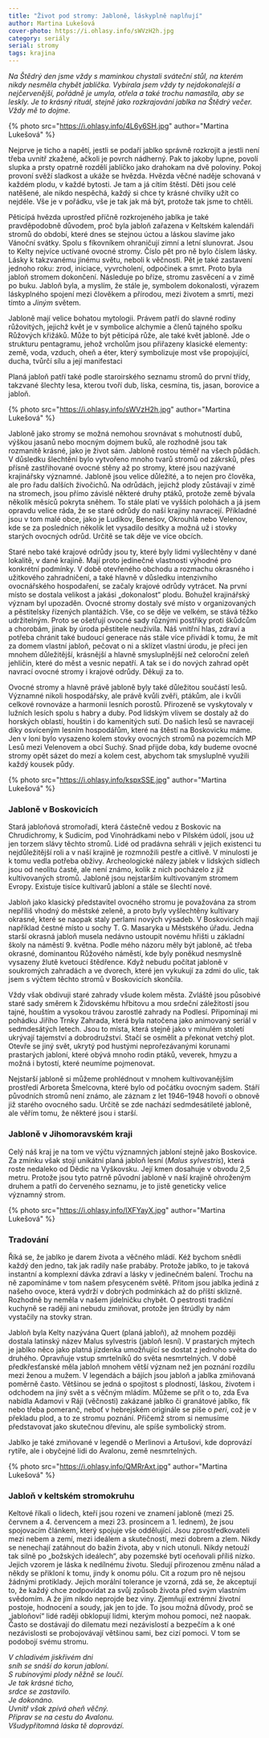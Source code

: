 ```yaml
---
title: "Život pod stromy: Jabloně, láskyplně naplňují"
author: Martina Lukešová
cover-photo: https://i.ohlasy.info/sWVzH2h.jpg
category: seriály
serial: stromy
tags: krajina
---
```


*Na Štědrý den jsme vždy s maminkou chystali sváteční stůl, na kterém nikdy nesměla chybět jablíčka. Vybírala jsem vždy ty nejdokonalejší a nejčervenější, pořádně je umyla, otřela a také trochu namastila, aby se leskly. Je to krásný rituál, stejně jako rozkrajování jablka na Štědrý večer. Vždy mě to dojme.*

{% photo src="https://i.ohlasy.info/4L6y6SH.jpg" author="Martina Lukešová" %}

Nejprve je ticho a napětí, jestli se podaří jablko správně rozkrojit a jestli není třeba uvnitř zkažené, ačkoli je povrch nádherný. Pak to jakoby lupne, povolí slupka a prsty opatrně rozdělí jablíčko jako drahokam na dvě poloviny. Pokoj provoní svěží sladkost a ukáže se hvězda. Hvězda věčné naděje schovaná v každém plodu, v každé bytosti. Je tam a já cítím štěstí. Děti jsou celé natěšené, ale nikdo nespěchá, každý si chce ty krásné chvilky užít co nejdéle. Vše je v pořádku, vše je tak jak má být, protože tak jsme to chtěli.

Pěticípá hvězda uprostřed příčně rozkrojeného jablka je také pravděpodobně důvodem, proč byla jabloň zařazena v Keltském kalendáři stromů do období, které dnes se stejnou úctou a láskou slavíme jako Vánoční svátky. Spolu s fíkovníkem ohraničují zimní a letní slunovrat. Jsou to Kelty nejvíce uctívané ovocné stromy. Číslo pět pro ně bylo číslem lásky. Lásky k takzvanému jinému světu, neboli k věčnosti. Pět je také zastavení jednoho roku: zrod, iniciace, vyvrcholení, odpočinek a smrt. Proto byla jabloň stromem dokončení. Následuje po bříze, stromu zasvěcení a v zimě po buku.  Jabloň byla, a myslím, že stále je, symbolem dokonalosti, výrazem láskyplného spojení mezi člověkem a přírodou, mezi životem a smrtí, mezi tímto a _Jiným_ světem.

Jabloně mají velice bohatou mytologii. Právem patří do slavné rodiny růžovitých, jejichž květ je v symbolice alchymie a členů tajného spolku Růžových křižáků. Může to být pěticípá růže, ale také květ jabloně. Jde o strukturu pentagramu, jehož vrcholům jsou přiřazeny klasické elementy: země, voda, vzduch, oheň a éter, který symbolizuje most vše propojující, ducha, tvůrčí sílu a její manifestaci

Planá jabloň patří také podle staroirského seznamu stromů do první třídy, takzvané šlechty lesa, kterou tvoří dub, líska, cesmína, tis, jasan, borovice a jabloň. 

{% photo src="https://i.ohlasy.info/sWVzH2h.jpg" author="Martina Lukešová" %}

Jabloně jako stromy se možná nemohou srovnávat s mohutností dubů, výškou jasanů nebo mocným dojmem buků, ale rozhodně jsou tak rozmanitě krásné, jako je život sám. Jabloně rostou téměř na všech půdách. V důsledku šlechtění bylo vytvořeno mnoho tvarů stromů od zákrsků, přes přísně zastřihované ovocné stěny až po stromy, které jsou nazývané krajinářsky významné. Jabloně jsou velice důležité, a to nejen pro člověka, ale pro řadu dalších živočichů. Na odrůdách, jejichž plody zůstávají v zimě na stromech, jsou přímo závislé některé druhy ptáků, protože země bývala několik měsíců pokryta sněhem. To stále platí ve vyšších polohách a já jsem opravdu velice ráda, že se staré odrůdy do naší krajiny navracejí. Příkladné jsou v tom malé obce, jako je Ludíkov, Benešov, Okrouhlá nebo Velenov, kde se za posledních několik let vysadilo desítky a možná už i stovky starých ovocných odrůd. Určitě se tak děje ve více obcích. 

Staré nebo také krajové odrůdy jsou ty, které byly lidmi vyšlechtěny v dané lokalitě, v dané krajině. Mají proto jedinečné vlastnosti výhodné pro konkrétní podmínky.  V době otevřeného obchodu a rozmachu okrasného i užitkového zahradničení, a také hlavně v důsledku intenzivního ovocnářského hospodaření, se začaly krajové odrůdy vytrácet. Na první místo se dostala velikost a jakási „dokonalost“ plodu. Bohužel krajinářský význam byl upozaděn. Ovocné stromy dostaly své místo v organizovaných a pěstitelsky řízených plantážích. Vše, co se děje ve velkém, se stává těžko udržitelným. Proto se ošetřují ovocné sady různými postřiky proti škůdcům a chorobám, jinak by úroda pěstitele neuživila. Náš vnitřní hlas, zdraví a potřeba chránit také budoucí generace nás stále více přivádí k tomu, že mít za domem vlastní jabloň, pečovat o ni a sklízet vlastní úrodu, je přeci jen mnohem důležitější, krásnější a hlavně smysluplnější než celoroční zeleň jehličin, které do měst a vesnic nepatří. A tak se i do nových zahrad opět navrací ovocné stromy i krajové odrůdy. Děkuji za to.

Ovocné stromy a hlavně právě jabloně byly také důležitou součástí lesů. Významné nikoli hospodářsky, ale právě kvůli zvěři, ptákům, ale i kvůli celkové rovnováze a harmonii lesních porostů. Přirozeně se vyskytovaly v lužních lesích spolu s habry a duby. Pod lidským vlivem se dostaly až do horských oblastí, houštin i do kamenitých sutí.  Do našich lesů se navracejí díky osvíceným lesním hospodářům, které na štěstí na Boskovicku máme. Jen v loni bylo vysazeno kolem stovky ovocných stromů na pozemcích MP Lesů mezi Velenovem a obcí Suchý. Snad přijde doba, kdy budeme ovocné stromy opět sázet do mezí a kolem cest, abychom tak smysluplně využili každý kousek půdy.

{% photo src="https://i.ohlasy.info/kspxSSE.jpg" author="Martina Lukešová" %}

### Jabloně v Boskovicích

Stará jabloňová stromořadí, která částečně vedou z Boskovic na Chrudichromy, k Sudicím, pod Vinohrádkami nebo v Pilském údolí, jsou už jen torzem slávy těchto stromů. Lidé od pradávna sehráli v jejich existenci tu nejdůležitější roli a v naší krajině je rozmnožili pestře a citlivě. V minulosti je k tomu vedla potřeba obživy. Archeologické nálezy jablek v lidských sídlech jsou od neolitu časté, ale není známo, kolik z nich pocházelo z již kultivovaných stromů. Jabloně jsou nejstarším kultivovaným stromem Evropy. Existuje tisíce kultivarů jabloní a stále se šlechtí nové.

Jabloň jako klasický představitel ovocného stromu je považována za strom nepříliš vhodný do městské zeleně, a proto byly vyšlechtěny kultivary okrasné, které se naopak staly perlami nových výsadeb. V Boskovicích mají například čestné místo u sochy T. G. Masaryka u Městského úřadu. Jedna starší okrasná jabloň musela nedávno ustoupit novému hřišti u základní školy na náměstí 9. května. Podle mého názoru měly být jabloně, ač třeba okrasné, dominantou Růžového náměstí, kde byly poněkud nesmyslně vysazeny žlutě kvetoucí štědřence. Když nebudu počítat jabloně v soukromých zahradách a ve dvorech, které jen vykukují za zdmi do ulic, tak jsem s výčtem těchto stromů v Boskovicích skončila. 

Vždy však obdivuji staré zahrady všude kolem města. Zvláště jsou působivé staré sady směrem k Židovskému hřbitovu a mou srdeční záležitostí jsou tajné, houštím a vysokou trávou zarostlé zahrady na Podlesí. Připomínají mi pohádku Jiřího Trnky Zahrada, která byla natočena jako animovaný seriál v sedmdesátých letech. Jsou to místa, která stejně jako v minulém století ukrývají tajemství a dobrodružství. Stačí se osmělit a překonat vetchý plot. Otevře se jiný svět, ukrytý pod hustými neprořezávanými korunami prastarých jabloní, které obývá mnoho rodin ptáků, veverek, hmyzu a možná i bytostí, které neumíme pojmenovat. 

Nejstarší jabloně si můžeme prohlédnout v mnohem kultivovanějším prostředí Arboreta Šmelcovna, které bylo od počátku ovocným sadem. Stáří původních stromů není známo, ale záznam z let 1946–1948 hovoří o obnově již starého ovocného sadu. Určitě se zde nachází sedmdesátileté jabloně, ale věřím tomu, že některé jsou i starší.

### Jabloně v Jihomoravském kraji

Celý náš kraj je na tom ve výčtu významných jabloní stejně jako Boskovice. Za zmínku však stojí unikátní planá jabloň lesní (_Malus sylvestris_), která roste nedaleko od Dědic na Vyškovsku. Její kmen dosahuje v obvodu 2,5 metru. Protože jsou tyto patrně původní jabloně v naší krajině ohroženým druhem a patří do červeného seznamu, je to jistě geneticky velice významný strom. 

{% photo src="https://i.ohlasy.info/IXFYayX.jpg" author="Martina Lukešová" %}

### Tradování

Říká se, že jablko je darem života a věčného mládí. Kéž bychom snědli každý den jedno, tak jak radily naše prabáby. Protože jablko, to je taková instantní a komplexní dávka zdraví a lásky v jedinečném balení. Trochu na ně zapomínáme v tom našem přesyceném světě. Přitom jsou jablka jediná z našeho ovoce, která vydrží v dobrých podmínkách až do příští sklizně. Rozhodně by neměla v našem jídelničku chybět. O pestrosti tradiční kuchyně se raději ani nebudu zmiňovat, protože jen štrúdly by nám vystačily na stovky stran.

Jabloň byla Kelty nazývána Quert (planá jabloň), až mnohem později dostala latinský název Malus sylvestris (jabloň lesní). V prastarých mýtech je jablko něco jako platná jízdenka umožňující se dostat z jednoho světa do druhého. Opravňuje vstup smrtelníků do světa nesmrtelných. V době předkřesťanské měla jabloň mnohem větší význam než jen poznání rozdílu mezi ženou a mužem. V legendách a bájích jsou jabloň a jablka zmiňovaná poměrně často. Většinou se jedná o spojitost s plodností, láskou, životem i odchodem na jiný svět a s věčným mládím. Můžeme se přít o to, zda Eva nabídla Adamovi v Ráji (věčnosti) zakázané jablko či granátové jablko, fík nebo třeba pomeranč, neboť v hebrejském originále se píše o _peri_, což je v překladu plod, a to ze stromu poznání. Přičemž strom si nemusíme představovat jako skutečnou dřevinu, ale spíše symbolický strom.

Jablko je také zmiňované v legendě o Merlinovi a Artušovi, kde doprovází rytíře, ale i obyčejné lidi do Avalonu, země nesmrtelných.

{% photo src="https://i.ohlasy.info/QMRrAxt.jpg" author="Martina Lukešová" %}

### Jabloň v keltském stromokruhu

Keltové říkali o lidech, kteří jsou rozeni ve znamení jabloně (mezi 25. červnem a 4. červencem a mezi 23. prosincem a 1. lednem), že jsou spojovacím článkem, který spojuje vše oddělující. Jsou zprostředkovateli mezi nebem a zemí, mezi ideálem a skutečností, mezi dobrem a zlem. Nikdy se nenechají zatáhnout do bažin života, aby v nich utonuli. Nikdy netouží tak silně po „božských ideálech“, aby pozemské bytí oceňovali příliš nízko. Jejich vzorem je láska k nedílnému životu. Sledují přirozenou změnu nálad a někdy se přikloní k tomu, jindy k onomu pólu. Cit a rozum pro ně nejsou žádnými protiklady. Jejich morální tolerance je vzorná, zdá se, že akceptují to, že každý chce zodpovídat za svůj způsob života před svým vlastním svědomím. A že jím nikdo neprojde bez viny. Zjemňují extrémní životní postoje, hodnocení a soudy, jak jen to jde. To jsou možná důvody, proč se „jabloňoví“ lidé raději obklopují lidmi, kterým mohou pomoci, než naopak. Často se dostávají do dilematu mezi nezávislostí a bezpečím a k oné nezávislosti se probojovávají většinou sami, bez cizí pomoci. V tom se podobojí svému stromu.

*V chladivém jiskřivém dni  
sníh se snáší do korun jabloní.  
S rubínovými plody něžně se loučí.  
Je tak krásné ticho,  
srdce se zastavilo.  
Je dokonáno.  
Uvnitř však zpívá oheň věčný.  
Připrav se na cestu do Avalonu.  
Všudypřítomná láska tě doprovází.*
